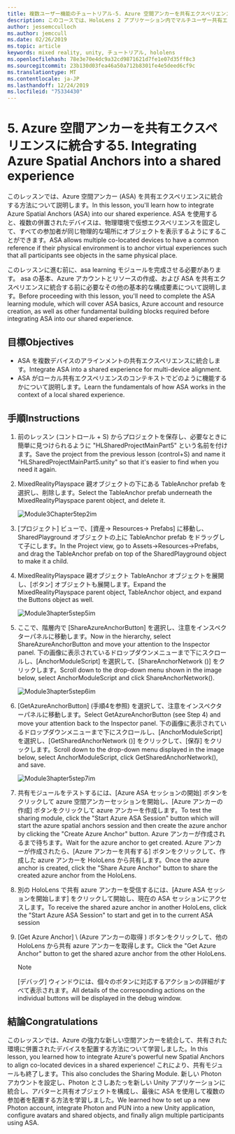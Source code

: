 ```yaml
---
title: 複数ユーザー機能のチュートリアル-5. Azure 空間アンカーを共有エクスペリエンスに統合する
description: このコースでは、HoloLens 2 アプリケーション内でマルチユーザー共有エクスペリエンスを実装する方法について説明します。
author: jessemcculloch
ms.author: jemccull
ms.date: 02/26/2019
ms.topic: article
keywords: mixed reality, unity, チュートリアル, hololens
ms.openlocfilehash: 78e3e70e4dc9a32cd9871621d7fe1e07d35ff8c3
ms.sourcegitcommit: 23b130d03fea46a50a712b8301fe4e5deed6cf9c
ms.translationtype: MT
ms.contentlocale: ja-JP
ms.lasthandoff: 12/24/2019
ms.locfileid: "75334430"
---
```

# <a name="5-integrating-azure-spatial-anchors-into-a-shared-experience"></a><span data-ttu-id="12600-105">5. Azure 空間アンカーを共有エクスペリエンスに統合する</span><span class="sxs-lookup"><span data-stu-id="12600-105">5. Integrating Azure Spatial Anchors into a shared experience</span></span>

<span data-ttu-id="12600-106">このレッスンでは、Azure 空間アンカー (ASA) を共有エクスペリエンスに統合する方法について説明します。</span><span class="sxs-lookup"><span data-stu-id="12600-106">In this lesson, you'll learn how to integrate Azure Spatial Anchors (ASA) into our shared experience.</span></span> <span data-ttu-id="12600-107">ASA を使用すると、複数の併置されたデバイスは、物理環境で仮想エクスペリエンスを固定して、すべての参加者が同じ物理的な場所にオブジェクトを表示するようにすることができます。</span><span class="sxs-lookup"><span data-stu-id="12600-107">ASA allows multiple co-located devices to have a common reference if their physical environment is to anchor virtual experiences such that all participants see objects in the same physical place.</span></span>

<span data-ttu-id="12600-108">このレッスンに進む前に、asa learning モジュールを完成させる必要があります。 asa の基本、Azure アカウントとリソースの作成、および ASA を共有エクスペリエンスに統合する前に必要なその他の基本的な構成要素について説明します。</span><span class="sxs-lookup"><span data-stu-id="12600-108">Before proceeding with this lesson, you'll need to complete the ASA learning module, which will cover ASA basics, Azure account and resource creation, as well as other fundamental building blocks required before integrating ASA into our shared experience.</span></span>

## <a name="objectives"></a><span data-ttu-id="12600-109">目標</span><span class="sxs-lookup"><span data-stu-id="12600-109">Objectives</span></span>

* <span data-ttu-id="12600-110">ASA を複数デバイスのアラインメントの共有エクスペリエンスに統合します。</span><span class="sxs-lookup"><span data-stu-id="12600-110">Integrate ASA into a shared experience for multi-device alignment.</span></span>
* <span data-ttu-id="12600-111">ASA がローカル共有エクスペリエンスのコンテキストでどのように機能するかについて説明します。</span><span class="sxs-lookup"><span data-stu-id="12600-111">Learn the fundamentals of how ASA works in the context of a local shared experience.</span></span>

## <a name="instructions"></a><span data-ttu-id="12600-112">手順</span><span class="sxs-lookup"><span data-stu-id="12600-112">Instructions</span></span>

1. <span data-ttu-id="12600-113">前のレッスン (コントロール + S) からプロジェクトを保存し、必要なときに簡単に見つけられるように "HLSharedProjectMainPart5" という名前を付けます。</span><span class="sxs-lookup"><span data-stu-id="12600-113">Save the project from the previous lesson (control+S) and name it "HLSharedProjectMainPart5.unity" so that it's easier to find when you need it again.</span></span>

2. <span data-ttu-id="12600-114">MixedRealityPlayspace 親オブジェクトの下にある TableAnchor prefab を選択し、削除します。</span><span class="sxs-lookup"><span data-stu-id="12600-114">Select the TableAnchor prefab underneath the MixedRealityPlayspace parent object, and delete it.</span></span>

    ![Module3Chapter5tep2im](images/module3chapter5step2im.PNG)

3. <span data-ttu-id="12600-116">[プロジェクト] ビューで、[資産-> Resources-> Prefabs] に移動し、SharedPlayground オブジェクトの上に TableAnchor prefab をドラッグして子にします。</span><span class="sxs-lookup"><span data-stu-id="12600-116">In the Project view, go to Assets->Resources->Prefabs, and drag the TableAnchor prefab on top of the SharedPlayground object to make it a child.</span></span>

4. <span data-ttu-id="12600-117">MixedRealityPlayspace 親オブジェクト TableAnchor オブジェクトを展開し、[ボタン] オブジェクトも展開します。</span><span class="sxs-lookup"><span data-stu-id="12600-117">Expand the MixedRealityPlayspace parent object, TableAnchor object, and expand the Buttons object as well.</span></span>

    ![Module3hapter5step5im](images/module3chapter5step5im.PNG)

5. <span data-ttu-id="12600-119">ここで、階層内で [ShareAzureAnchorButton] を選択し、注意をインスペクターパネルに移動します。</span><span class="sxs-lookup"><span data-stu-id="12600-119">Now in the hierarchy, select ShareAzureAnchorButton and move your attention to the Inspector panel.</span></span> <span data-ttu-id="12600-120">下の画像に表示されているドロップダウンメニューまで下にスクロールし、[AnchorModuleScript] を選択して、[ShareAnchorNetwork ()] をクリックします。</span><span class="sxs-lookup"><span data-stu-id="12600-120">Scroll down to the drop-down menu shown in the image below, select AnchorModuleScript and click ShareAnchorNetwork().</span></span>

    ![Module3hapter5step6im](images/module3chapter5step6im.PNG)

6. <span data-ttu-id="12600-122">[GetAzureAnchorButton] (手順4を参照) を選択して、注意をインスペクターパネルに移動します。</span><span class="sxs-lookup"><span data-stu-id="12600-122">Select GetAzureAnchorButton (see Step 4) and move your attention back to the Inspector panel.</span></span> <span data-ttu-id="12600-123">下の画像に表示されているドロップダウンメニューまで下にスクロールし、[AnchorModuleScript] を選択し、[GetSharedAnchorNetwork ()] をクリックして、[保存] をクリックします。</span><span class="sxs-lookup"><span data-stu-id="12600-123">Scroll down to the drop-down menu displayed in the image below, select AnchorModuleScript, click GetSharedAnchorNetwork(), and save.</span></span>

    ![Module3hapter5step7im](images/module3chapter5step7im.PNG)

7. <span data-ttu-id="12600-125">共有モジュールをテストするには、[Azure ASA セッションの開始] ボタンをクリックして azure 空間アンカーセッションを開始し、[Azure アンカーの作成] ボタンをクリックして azure アンカーを作成します。</span><span class="sxs-lookup"><span data-stu-id="12600-125">To test the sharing module, click the "Start Azure ASA Session" button which will start the azure spatial anchors session and then create the azure anchor by clicking the "Create Azure Anchor" button.</span></span> <span data-ttu-id="12600-126">Azure アンカーが作成されるまで待ちます。</span><span class="sxs-lookup"><span data-stu-id="12600-126">Wait for the azure anchor to get created.</span></span> <span data-ttu-id="12600-127">Azure アンカーが作成されたら、[Azure アンカーを共有する] ボタンをクリックして、作成した azure アンカーを HoloLens から共有します。</span><span class="sxs-lookup"><span data-stu-id="12600-127">Once the azure anchor is created, click the "Share Azure Anchor" button to share the created azure anchor from the HoloLens.</span></span>

8. <span data-ttu-id="12600-128">別の HoloLens で共有 azure アンカーを受信するには、[Azure ASA セッションを開始します] をクリックして開始し、現在の ASA セッションにアクセスします。</span><span class="sxs-lookup"><span data-stu-id="12600-128">To receive the shared azure anchor in another HoloLens, click the "Start Azure ASA Session" to start and get in to the current ASA session</span></span>

9. <span data-ttu-id="12600-129">[Get Azure Anchor] \ (Azure アンカーの取得 \) ボタンをクリックして、他の HoloLens から共有 azure アンカーを取得します。</span><span class="sxs-lookup"><span data-stu-id="12600-129">Click the "Get Azure Anchor" button to get the shared azure anchor from the other HoloLens.</span></span>

    >[!NOTE]
    ><span data-ttu-id="12600-130">[デバッグ] ウィンドウには、個々のボタンに対応するアクションの詳細がすべて表示されます。</span><span class="sxs-lookup"><span data-stu-id="12600-130">All details of the corresponding actions on the individual buttons will be displayed in the debug window.</span></span>

## <a name="congratulations"></a><span data-ttu-id="12600-131">結論</span><span class="sxs-lookup"><span data-stu-id="12600-131">Congratulations</span></span>

<span data-ttu-id="12600-132">このレッスンでは、Azure の強力な新しい空間アンカーを統合して、共有された環境に併置されたデバイスを配置する方法について学習しました。</span><span class="sxs-lookup"><span data-stu-id="12600-132">In this lesson, you learned how to integrate Azure's powerful new Spatial Anchors to align co-located devices in a shared experience!</span></span> <span data-ttu-id="12600-133">これにより、共有モジュールも終了します。</span><span class="sxs-lookup"><span data-stu-id="12600-133">This also concludes the Sharing Module.</span></span> <span data-ttu-id="12600-134">新しい Photon アカウントを設定し、Photon とさしあたっを新しい Unity アプリケーションに統合し、アバターと共有オブジェクトを構成し、最後に ASA を使用して複数の参加者を配置する方法を学習しました。</span><span class="sxs-lookup"><span data-stu-id="12600-134">We learned how to set up a new Photon account, integrate Photon and PUN into a new Unity application, configure avatars and shared objects, and finally align multiple participants using ASA.</span></span>
